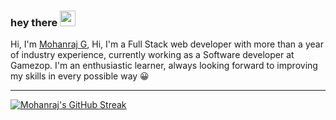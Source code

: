 ### hey there <img src="https://media.giphy.com/media/hvRJCLFzcasrR4ia7z/giphy.gif" width="25px">

<!-- <a href="https://twitter.com/Mohanraj2k00">
  <img align="left" alt="Mohanraj G | Twitter" width="22px" src="https://raw.githubusercontent.com/peterthehan/peterthehan/master/assets/twitter.svg" />
</a>
<a href="https://www.linkedin.com/in/mohanraj-g-15a85622a/">
  <img align="left" alt="Mohanraj G" width="22px" src="https://raw.githubusercontent.com/peterthehan/peterthehan/master/assets/linkedin.svg" />
</a> -->

<!-- ![](https://visitor-badge.glitch.me/badge?page_id=raj2k00&left_color=RebeccaPurple&right_color=coral) -->

Hi, I'm [Mohanraj G](https://raj2k00.vercel.app/), Hi, I'm a Full Stack web developer with more than a year of industry experience, currently working as a Software developer at Gamezop. I'm an enthusiastic learner, always looking forward to improving my skills in every possible way 😀

<!-- [![Mohanraj's top langss](https://github-readme-stats.vercel.app/api/top-langs/?username=raj2k00&layout=compact)](https://github.com/raj2k00) -->

<hr/>

[![Mohanraj's GitHub Streak](https://streak-stats.demolab.com/?user=raj2k00)](https://git.io/streak-stats)

<!-- **My code wakatime:**

[![Mohanraj's wakatime stats](https://github-readme-stats.vercel.app/api/wakatime?username=raj2k00)](https://github.com/anuraghazra/github-readme-stats) -->
